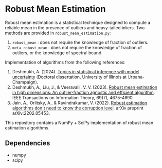# Robust Mean Estimation
Robust mean estimation is a statistical technique designed to compute a reliable mean in the presence of outliers and heavy-tailed inliers.
Two methods are provided in `robust_mean_estimation.py`:
1) `robust_mean` : does not require the knowledge of fraction of outliers.
2) `meta_robust_mean` :  does not require the knowledge of fraction of outliers, or the knowledge of spectral bound.
   
Implementation of algorithms from the following references:
1) Deshmukh, A. (2024). [Topics in statistical inference with model uncertainty](https://www.ideals.illinois.edu/items/131409/bitstreams/436773/data.pdf) (Doctoral dissertation, University of Illinois at Urbana-Champaign).
2) Deshmukh, A., Liu, J., & Veeravalli, V. V. (2023). [Robust mean estimation in high dimensions: An outlier-fraction agnostic and efficient algorithm](https://arxiv.org/abs/2102.08573). IEEE Transactions on Information Theory, 69(7), 4675-4690.
3) Jain, A., Orlitsky, A., & Ravindrakumar, V. (2022). [Robust estimation algorithms don't need to know the corruption level](https://arxiv.org/pdf/2202.05453). arXiv preprint arXiv:2202.05453.

This repository contains a NumPy + SciPy implementation of robust mean estimation algorithms.

## Dependencies
- numpy
- scipy
